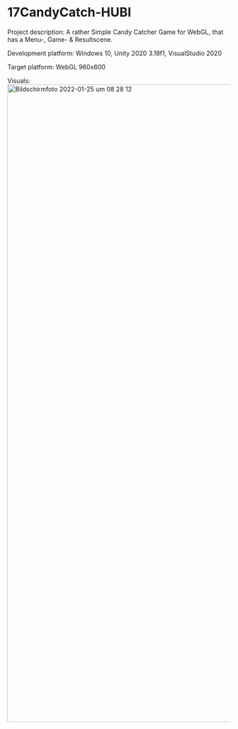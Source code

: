 # 17CandyCatch-HUBI
Project description:
A rather Simple Candy Catcher Game for WebGL, that has a Menu-, Game- & Resultscene.

Development platform:
Windows 10, Unity 2020 3.18f1, VisualStudio 2020

Target platform:
WebGL 960x600

Visuals:
<img width="1440" alt="Bildschirmfoto 2022-01-25 um 08 28 12" src="https://user-images.githubusercontent.com/56028778/150930714-72c0d65a-1647-453a-ba56-73e668a727a9.png">
